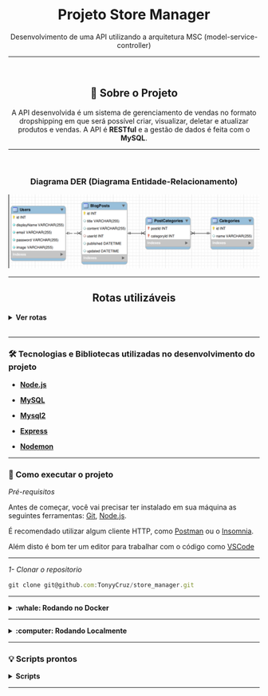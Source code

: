 <h1 align="center">Projeto Store Manager</h1>
<p align="center">Desenvolvimento de uma API utilizando a arquitetura MSC (model-service-controller)</p>

---

<br>

<h2 align="center">📃 Sobre o Projeto</h2>

<p align="center">A API desenvolvida é um sistema de gerenciamento de vendas no formato dropshipping em que será possível criar, visualizar, deletar e atualizar produtos e vendas. A API é <b>RESTful</b> e a gestão de dados é feita com o <b>MySQL</b>.
</p>

---

<br>

<h3 align="center">Diagrama DER (Diagrama Entidade-Relacionamento)</h3>

<img src="diagramaDB.png">

---

<h2 align="center">Rotas utilizáveis</h2>

<details>
  <summary><strong>Ver rotas</strong></summary><br />
  
  - POST `/products` para cadastrar produtos. Utilize um body nesse formato:

```jsx
  {
    "name": "ProductName"
  }
```
  
---
  
- POST `/sales` para cadastrar vendas. Utilize um body nesse formato:

```jsx
  [
    {
      "productId": 1,
      "quantity":3
    },
  ]
```
  
---

- GET `/products` ou `/sales` para receber todos os produtos ou vendas.

---

- GET `/products/:id` ou `/sales/:id` para receber produtos ou vendas de acordo com o id.

---

- GET `/products/search?q=<busca>` para buscar produto por palavra chave.

---

- DELETE `/products/:id` ou `/sales/:id` para deletar produtos ou vendas de acordo com o id.

---

- PUT `/products/:id` para atualizar o nome do produto. Utilize um body nesse formato:

```jsx
  {
    "name": "ProductName"
  }
```
---

- PUT `/sales/:id` para atualizar a venda. Utilize um body nesse formato:

```jsx
  [
    {
      "productId": 1,
      "quantity":2
    },
  ]
```

</details>

<br>

---

### 🛠 Tecnologias e Bibliotecas utilizadas no desenvolvimento do projeto

- **[Node.js](https://nodejs.org/en/)**

- **[MySQL](https://www.mysql.com/products/workbench/)**

- **[Mysql2](https://www.npmjs.com/package/mysql2)**

- **[Express](http://expressjs.com/pt-br/)**

- **[Nodemon](https://www.npmjs.com/package/nodemon)**


---

### 🚀 Como executar o projeto

_Pré-requisitos_

Antes de começar, você vai precisar ter instalado em sua máquina as seguintes ferramentas:
[Git](https://git-scm.com),
[Node.js](https://nodejs.org/en/).

É recomendado utilizar algum cliente HTTP, como [Postman](https://www.postman.com/) ou o [Insomnia](https://insomnia.rest/download).

Além disto é bom ter um editor para trabalhar com o código como [VSCode](https://code.visualstudio.com/)

---

_1- Clonar o repositorio_

```jsx
git clone git@github.com:TonyyCruz/store_manager.git
```

---


<details>
  <summary><strong>:whale: Rodando no Docker</strong></summary><br />
  
  ## Com Docker
 
 
_Rode o serviço `node` com o comando_

```jsx
docker-compose up -d
```

- Esse serviço irá inicializar dois containers chamados `store_manager e store_manager_db`, respectivamente.
  - A partir daqui você pode rodar o container via CLI ou abri-lo no VS Code.

_Via CLI use o comando_
```jsx
docker exec -it store_manager bash
```
- Ele te dará acesso ao terminal interativo do container store_manager(node) criado pelo compose, que está rodando em segundo plano.

_Instale as dependências `dentro do container` com_

```jsx
npm install
```

⚠️Atenção: Caso opte por utilizar o Docker, TODOS os scripts disponíveis no package.json devem ser executados DENTRO do container, ou seja, no terminal que aparece após a execução do comando docker exec.
  
  </details>
  
---
  
<details>
  <summary><strong>:computer: Rodando Localmente</strong></summary><br />
 
 _Instale as dependências com o comando_
 
 ```jsx
npm install
```
- Para rodar o projeto desta forma, **obrigatoriamente** você deve ter o `node` instalado em seu computador.
  - Recomenda-se a versão `^16`
  
 ⚠️Atenção: Não esqueça de renomear/configurar o arquivo .env.example
</details>

---


### 💡 Scripts prontos
<details>
  <summary><strong>Scripts</strong></summary><br />

  - Criar o banco de dados e gerar as tabelas:
  ```sh
    npm run migration
  ```

  - Limpar e popular o banco de dados:
  ```sh
    npm run seed
  ```

  - Iniciar o servidor Node:
  ```sh
    npm start
  ```

  - Iniciar o servidor Node com nodemon:
  ```sh
    npm run dev
  ```

  - Executar os testes de unidade:
  ```sh
    npm run test:mocha
  ```

  <br />
</details>

---
